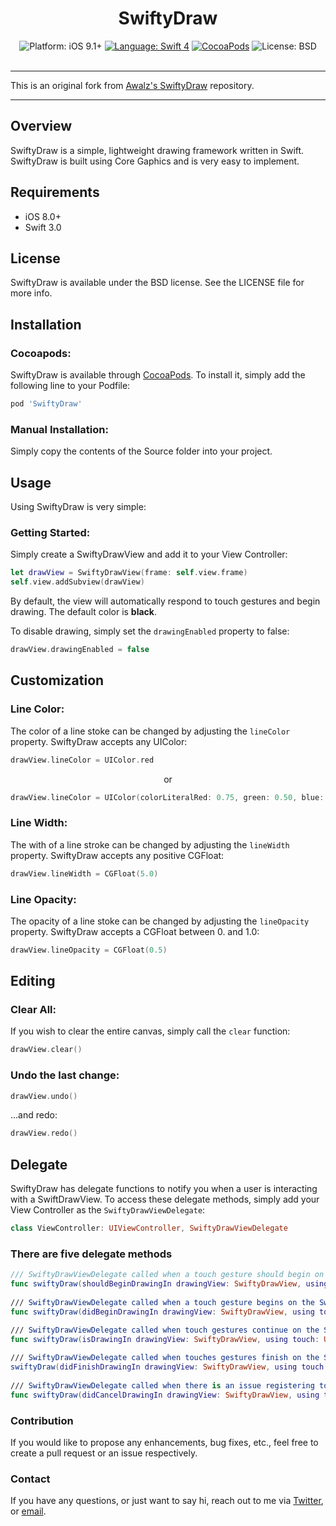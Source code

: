 <h1 align="center">SwiftyDraw</h1>

<p align="center">
    <img src="https://img.shields.io/badge/platform-iOS%209%2B-blue.svg?style=flat" alt="Platform: iOS 9.1+"/>
    <a href="https://developer.apple.com/swift"><img src="https://img.shields.io/badge/language-swift%204-4BC51D.svg?style=flat" alt="Language: Swift 4" /></a>
    <a href="https://cocoapods.org/pods/SwiftyDraw"><img src="https://img.shields.io/cocoapods/v/SwiftyDraw.svg?style=flat" alt="CocoaPods" /></a>
    <img src="http://img.shields.io/badge/license-BSD-lightgrey.svg?style=flat" alt="License: BSD" /> <br><br>
</p>

---

This is an original fork from [Awalz's SwiftyDraw](https://github.com/Awalz/SwiftyDraw) repository.

---

## Overview

SwiftyDraw is a simple, lightweight drawing framework written in Swift. SwiftyDraw is built using Core Gaphics and is very easy to implement.

## Requirements
* iOS 8.0+
* Swift 3.0

## License

SwiftyDraw is available under the BSD license. See the LICENSE file for more info.

## Installation

### Cocoapods:

SwiftyDraw is available through [CocoaPods](http://cocoapods.org). To install
it, simply add the following line to your Podfile:

```ruby
pod 'SwiftyDraw'
```

### Manual Installation:

Simply copy the contents of the Source folder into your project.

## Usage

Using SwiftyDraw is very simple:

### Getting Started:

Simply create a SwiftyDrawView and add it to your View Controller:

```swift
let drawView = SwiftyDrawView(frame: self.view.frame)
self.view.addSubview(drawView)
```
    
By default, the view will automatically respond to touch gestures and begin drawing. The default color is **black**.

To disable drawing, simply set the `drawingEnabled` property to false:

```swift
drawView.drawingEnabled = false
```
    
## Customization

### Line Color:

The color of a line stoke can be changed by adjusting the `lineColor` property. SwiftyDraw accepts any UIColor:

```swift
drawView.lineColor = UIColor.red
```
    
<p align="center">
  or
</p>

```swift
drawView.lineColor = UIColor(colorLiteralRed: 0.75, green: 0.50, blue: 0.88, alpha: 1.0)
```    
### Line Width:

The with of a line stroke can be changed by adjusting the `lineWidth` property. SwiftyDraw accepts any positive CGFloat:

```swift
drawView.lineWidth = CGFloat(5.0)
```

### Line Opacity:

The opacity of a line stoke can be changed by adjusting the `lineOpacity` property. SwiftyDraw accepts a CGFloat between 0. and 1.0:

```swift
drawView.lineOpacity = CGFloat(0.5)
```
    
## Editing

### Clear All:

If you wish to clear the entire canvas, simply call the `clear` function:

```swift
drawView.clear()
``` 

### Undo the last change:

```swift
drawView.undo()
``` 

...and redo:

```swift
drawView.redo()
``` 
    
## Delegate

SwiftyDraw has delegate functions to notify you when a user is interacting with a SwiftDrawView. To access these delegate methods, simply add your View Controller as the `SwiftyDrawViewDelegate`:

```swift
class ViewController: UIViewController, SwiftyDrawViewDelegate
```

### There are five delegate methods

```swift
/// SwiftyDrawViewDelegate called when a touch gesture should begin on the SwiftyDrawView using given touch type
func swiftyDraw(shouldBeginDrawingIn drawingView: SwiftyDrawView, using touch: UITouch) -> Bool
    
/// SwiftyDrawViewDelegate called when a touch gesture begins on the SwiftyDrawView.
func swiftyDraw(didBeginDrawingIn drawingView: SwiftyDrawView, using touch: UITouch)

/// SwiftyDrawViewDelegate called when touch gestures continue on the SwiftyDrawView.
func swiftyDraw(isDrawingIn drawingView: SwiftyDrawView, using touch: UITouch)
    
/// SwiftyDrawViewDelegate called when touches gestures finish on the SwiftyDrawView.
swiftyDraw(didFinishDrawingIn drawingView: SwiftyDrawView, using touch: UITouch)
    
/// SwiftyDrawViewDelegate called when there is an issue registering touch gestures on the  SwiftyDrawView.
func swiftyDraw(didCancelDrawingIn drawingView: SwiftyDrawView, using touch: UITouch)
```

 
### Contribution

If you would like to propose any enhancements, bug fixes, etc., feel free to create a pull request or an issue respectively.

### Contact

If you have any questions, or just want to say hi, reach out to me via [Twitter](https://twitter.com/linusgeffarth), or [email](mailto:linus@geffarth.de).
